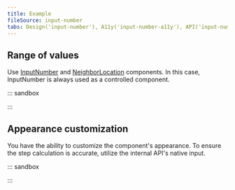 ```yaml
---
title: Example
fileSource: input-number
tabs: Design('input-number'), A11y('input-number-a11y'), API('input-number-api'), Example('input-number-code'), Changelog('input-number-changelog')
---
```


## Range of values

Use [InputNumber](/components/input-number) and [NeighborLocation](/utils/neighbor-location) components. In this case, InputNumber is always used as a controlled component.

::: sandbox

<script lang="tsx">
import React from 'react';
import InputNumber from '@semcore/ui/input-number';
import NeighborLocation from '@semcore/ui/neighbor-location';
import { Flex } from '@semcore/ui/flex-box';
import { Text } from '@semcore/ui/typography';

const min = 1;
const max = 8;
const Demo = () => {
  const [from, setFrom] = React.useState(undefined);
  const [to, setTo] = React.useState(undefined);
  const handleBlur = React.useCallback(() => {
    if (from > to) {
      setFrom(to);
      setTo(from);
    }
  }, [from, to]);

  return (
    <>
      <Text tag='p' size={200}>
        <Text tag='label' htmlFor='basic-example-from'>
          From
        </Text>
        /
        <Text tag='label' htmlFor='basic-example-to'>
          To
        </Text>
      </Text>
      <Flex w='20%' mt={2}>
        <NeighborLocation>
          <InputNumber>
            <InputNumber.Value
              min={min}
              max={max}
              value={from}
              onChange={setFrom}
              onBlur={handleBlur}
              placeholder={min.toString()}
              id='basic-example-from'
            />
            <InputNumber.Controls />
          </InputNumber>
          <InputNumber>
            <InputNumber.Value
              min={min}
              max={max}
              value={to}
              onChange={setTo}
              onBlur={handleBlur}
              placeholder={max.toString()}
              id='basic-example-to'
            />
            <InputNumber.Controls />
          </InputNumber>
        </NeighborLocation>
      </Flex>
    </>
  );
};


</script>

:::

## Appearance customization

You have the ability to customize the component's appearance. To ensure the step calculation is accurate, utilize the internal API's native input.

::: sandbox

<script lang="tsx">
import React, { useRef, useState } from 'react';
import NeighborLocation from '@semcore/ui/neighbor-location';
import InputNumber from '@semcore/ui/input-number';
import Button from '@semcore/ui/button';
import { Flex } from '@semcore/ui/flex-box';
import { Text } from '@semcore/ui/typography';

const Demo = () => {
  const [value, setValue] = useState('');
  const inputRef = useRef(null);

  const decrement = React.useCallback(() => {
    inputRef.current.stepDown();
    setValue(inputRef.current.value);
  }, []);
  const increment = React.useCallback(() => {
    inputRef.current.stepUp();
    setValue(inputRef.current.value);
  }, []);

  return (
    <>
      <Text tag='label' htmlFor='alternative-example' size={200}>
        Members count
      </Text>
      <Flex w={100} mt={2}>
        <NeighborLocation>
          <Button onClick={decrement} aria-label='Decrease members count by 10'>
            -
          </Button>
          <InputNumber>
            <InputNumber.Value
              placeholder='0'
              ref={inputRef}
              step={10}
              value={value}
              onChange={setValue}
              id='alternative-example'
            />
          </InputNumber>
          <Button onClick={increment} aria-label='Increase members count by 10'>
            +
          </Button>
        </NeighborLocation>
      </Flex>
    </>
  );
};


</script>

:::
